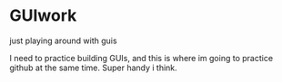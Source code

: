 # GUIwork
just playing around with guis

I need to practice building GUIs, and this is where im going to practice github at the same time. Super handy i think.
